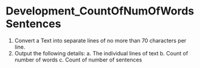 # Development_CountOfNumOfWordsSentences
1. Convert a Text into separate lines of no more than 70 characters per line.
2. Output the following details:
a. The individual lines of text
b. Count of number of words
c. Count of number of sentences
